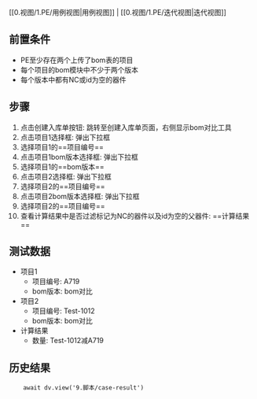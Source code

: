 [[0.视图/1.PE/用例视图|用例视图]] | [[0.视图/1.PE/迭代视图|迭代视图]]

## 前置条件

- PE至少存在两个上传了bom表的项目
- 每个项目的bom模块中不少于两个版本
- 每个版本中都有NC或id为空的器件

## 步骤

1. 点击创建入库单按钮: 跳转至创建入库单页面，右侧显示bom对比工具
2. 点击项目1选择框: 弹出下拉框
3. 选择项目1的==项目编号== 
4. 点击项目1bom版本选择框: 弹出下拉框
5. 选择项目1的==bom版本==
6. 点击项目2选择框: 弹出下拉框
7. 选择项目2的==项目编号==
8. 点击项目2bom版本选择框: 弹出下拉框
9. 选择项目2的==项目编号==
10. 查看计算结果中是否过滤标记为NC的器件以及id为空的父器件: ==计算结果== 

## 测试数据

- 项目1
	- 项目编号: A719
	- bom版本: bom对比
- 项目2
	- 项目编号: Test-1012
	- bom版本: bom对比
- 计算结果
	- 数量: Test-1012减A719

## 历史结果

```dataviewjs
    await dv.view('9.脚本/case-result')
```
